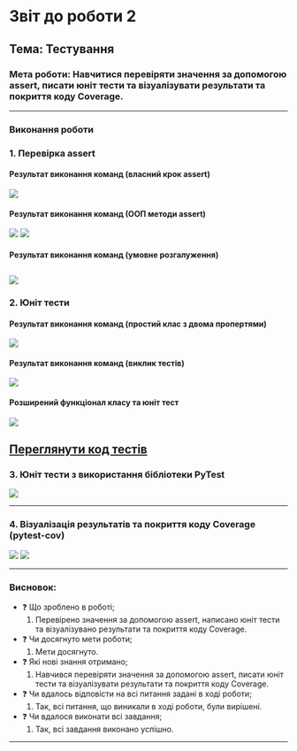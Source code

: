 # Звіт до роботи 2
## Тема: Тестування
### Мета роботи: Навчитися перевіряти значення за допомогою assert, писати юніт тести та візуалізувати результати та покриття коду Coverage.

---
### Виконання роботи
### 1. Перевірка assert

#### Результат виконання команд (власний крок assert)
![](images/image1.png)
#### Результат виконання команд (ООП методи assert)
![](images/image2.png)
![](images/image3.png)
#### Результат виконання команд (умовне розгалуження)
![](images/image4.png)
---

### 2. Юніт тести
#### Результат виконання команд (простий клас з двома пропертями)
![](images/image5.png)
#### Результат виконання команд (виклик тестів)
![](images/image6.png)
#### Розширений функціонал класу та юніт тест
![](images/image7.png)

[Переглянути код тестів](../test_app.py)
---

### 3. Юніт тести з використання бібліотеки PyTest
![](images/image8.png)

---
### 4. Візуалізація результатів та покриття коду Coverage (pytest-cov)
![](images/image9.png)
![](images/image10.png)

---
### Висновок:
- :question: Що зроблено в роботі;
    1.  Перевірено значення за допомогою assert, написано юніт тести та візуалізувано результати та покриття коду Coverage.
- :question: Чи досягнуто мети роботи;
    1. Мети досягнуто.
- :question: Які нові знання отримано;
    1. Навчився перевіряти значення за допомогою assert, писати юніт тести та візуалізувати результати та покриття коду Coverage.
- :question: Чи вдалось відповісти на всі питання задані в ході роботи;
    1. Так, всі питання, що виникали в ході роботи, були вирішені.
- :question: Чи вдалося виконати всі завдання;
    1. Так, всі завдання виконано успішно.
---